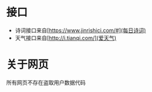 # 接口
- 诗词接口来自[https://www.jinrishici.com/#](每日诗词)
- 天气接口来自[http://i.tianqi.com/](爱天气)
# 关于网页
所有网页不存在盗取用户数据代码
